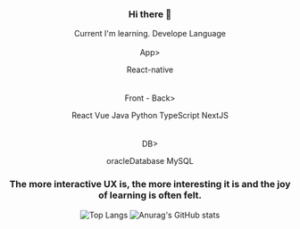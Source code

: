 
<div align="center">

### Hi there 👋

  
Current I'm learning. Develope Language
<br><br>
App>

React-native
<br><br><br>
Front - Back>

React Vue Java Python TypeScript NextJS
<br><br><br>
DB>

oracleDatabase MySQL


### The more interactive UX is, the more interesting it is and the joy of learning is often felt.

![Top Langs](https://github-readme-stats.vercel.app/api/top-langs/?username=myungke414&layout=compact&theme=shades-of-purple)
![Anurag's GitHub stats](https://github-readme-stats.vercel.app/api?username=myungke414&show_icons=true&theme=buefy)

</div>


<!--
**myungke414/myungke414** is a ✨ _special_ ✨ repository because its `README.md` (this file) appears on your GitHub profile.

Here are some ideas to get you started:

- 🔭 I’m currently working on ...
- 🌱 I’m currently learning ...
- 👯 I’m looking to collaborate on ...
- 🤔 I’m looking for help with ...
- 💬 Ask me about ...
- 📫 How to reach me: ...
- 😄 Pronouns: ...
- ⚡ Fun fact: ...
-->
